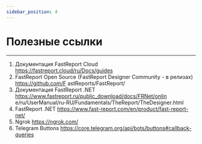 ```yaml
---
sidebar_position: 4
---
```


# Полезные ссылки

---

1. Документация FastReport Cloud https://fastreport.cloud/ru/Docs/guides
2. FastReport Open Source (FastReport Designer Community - в релизах) https://github.com/F
   astReports/FastReport/
3. Документация FastReport .NET https://www.fastreport.ru/public_download/docs/FRNet/onlin
   e/ru/UserManual/ru-RU/Fundamentals/TheReport/TheDesigner.html
4. FastReport .NET https://www.fast-report.com/en/product/fast-report-net/
5. Ngrok https://ngrok.com/
6. Telegram Buttons https://core.telegram.org/api/bots/buttons#callback-queries
